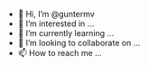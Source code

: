 - 👋 Hi, I’m @guntermv
- 👀 I’m interested in ...
- 🌱 I’m currently learning ...
- 💞️ I’m looking to collaborate on ...
- 📫 How to reach me ...

<!---
guntermv/guntermv is a ✨ special ✨ repository because its `README.md` (this file) appears on your GitHub profile.
You can click the Preview link to take a look at your changes.
--->
